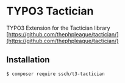 # TYPO3 Tactician

TYPO3 Extension for the Tactician library
[https://github.com/thephpleague/tactician/](https://github.com/thephpleague/tactician/)

## Installation

```bash
$ composer require ssch/t3-tactician
```
